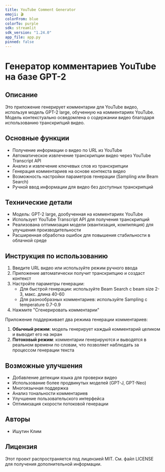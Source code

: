```yaml
---
title: YouTube Comment Generator
emoji: 🎬
colorFrom: blue
colorTo: purple
sdk: streamlit
sdk_version: "1.24.0"
app_file: app.py
pinned: false
---
```


# Генератор комментариев YouTube на базе GPT-2

## Описание
Это приложение генерирует комментарии для YouTube видео, используя модель GPT-2 large, обученную на комментариях YouTube. Модель контекстуально осведомлена о содержании видео благодаря использованию транскрипций видео.

## Основные функции
- Получение информации о видео по URL из YouTube
- Автоматическое извлечение транскрипции видео через YouTube Transcript API
- Анализ и извлечение ключевых слов из транскрипции
- Генерация комментариев на основе контекста видео
- Возможность настройки параметров генерации (Sampling или Beam Search)
- Ручной ввод информации для видео без доступных транскрипций

## Технические детали
- Модель: GPT-2 large, дообученная на комментариях YouTube
- Использует YouTube Transcript API для получения транскрипций
- Реализована оптимизация модели (квантизация, компиляция) для улучшения производительности
- Расширенная обработка ошибок для повышения стабильности в облачной среде

## Инструкция по использованию
1. Введите URL видео или используйте режим ручного ввода
2. Приложение автоматически получит транскрипцию и создаст контекст
3. Настройте параметры генерации:
   - Для быстрой генерации: используйте Beam Search с beam size 2-3, макс. длина 40-60
   - Для разнообразных комментариев: используйте Sampling с temperature 0.7-0.9
4. Нажмите "Сгенерировать комментарии"

Приложение поддерживает два режима генерации комментариев:

1. **Обычный режим**: модель генерирует каждый комментарий целиком и выводит его на экран
2. **Потоковый режим**: комментарии генерируются и выводятся в реальном времени по словам, что позволяет наблюдать за процессом генерации текста

## Возможные улучшения

- Добавление детекции языка для проверки видео
- Использование более продвинутых моделей (GPT-J, GPT-Neo)
- Многоязычная поддержка
- Анализ тональности комментариев
- Улучшение пользовательского интерфейса
- Оптимизация скорости потоковой генерации

## Авторы

- Ишутин Клим


## Лицензия

Этот проект распространяется под лицензией MIT. См. файл LICENSE для получения дополнительной информации. 

